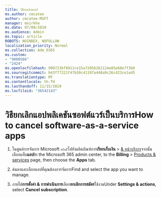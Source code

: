 ```yaml
---
title: วิธียกเลิกแอป
ms.author: cmcatee
author: cmcatee-MSFT
manager: mnirkhe
ms.date: 07/09/2019
ms.audience: Admin
ms.topic: article
ROBOTS: NOINDEX, NOFOLLOW
localization_priority: Normal
ms.collection: Adm_O365
ms.custom:
- "9000566"
- "2424"
ms.openlocfilehash: 990723bf8911ce15a72056262124e85e68e7f3b0
ms.sourcegitcommit: b43f77221f47b50c41197a448a9c26c423ce1ad5
ms.translationtype: MT
ms.contentlocale: th-TH
ms.lasthandoff: 11/15/2019
ms.locfileid: "36542143"
---
```

# <a name="how-to-cancel-software-as-a-service-apps"></a><span data-ttu-id="9d72b-102">วิธียกเลิกแอปพลิเคชันซอฟต์แวร์เป็นบริการ</span><span class="sxs-lookup"><span data-stu-id="9d72b-102">How to cancel software-as-a-service apps</span></span> 

1. <span data-ttu-id="9d72b-103">ในศูนย์การจัดการ Microsoft ๓๖๕ไปยังผลิตภัณฑ์การ**เรียกเก็บเงิน** > [& หน้าบริการ](https://go.microsoft.com/fwlink/p/?linkid=842054)จากนั้นเลือกแท็บ**แอป**</span><span class="sxs-lookup"><span data-stu-id="9d72b-103">In the Microsoft 365 admin center, to the **Billing** > [Products & services](https://go.microsoft.com/fwlink/p/?linkid=842054) page, then choose the **Apps** tab.</span></span>

2. <span data-ttu-id="9d72b-104">ค้นหาและเลือกแอปที่คุณต้องการจัดการ</span><span class="sxs-lookup"><span data-stu-id="9d72b-104">Find and select the app you want to manage.</span></span>

3. <span data-ttu-id="9d72b-105">ภายใต้**การตั้งค่า & การดำเนินการ**เลือก**ยกเลิกการสมัคร**ใช้งาน</span><span class="sxs-lookup"><span data-stu-id="9d72b-105">Under **Settings & actions**, select **Cancel subscription**.</span></span>